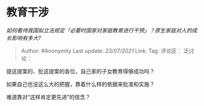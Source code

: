 # 教育干涉
*如何看待我国拟立法规定「必要时国家对家庭教育进行干预」？原生家庭对人的成长影响有多大?*

> Author: #Anonymity
> Last update: *23/07/2021*
> Link:
> Tag:
> 评论区：
> 泛讨论：

提这提案的、批这提案的各位，自己家的子女教育得够成功吗？

如果自己也没这么大的把握，靠着什么样的依据来批准和实施？

难道靠对“这样肯定更先进”的信念？
